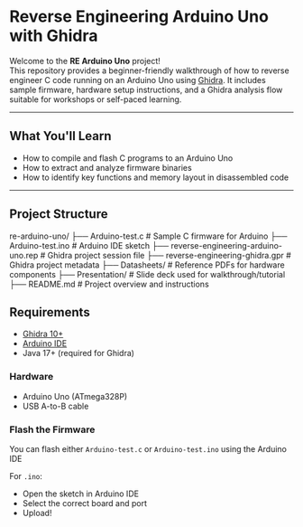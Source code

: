 # Reverse Engineering Arduino Uno with Ghidra

Welcome to the **RE Arduino Uno** project!  
This repository provides a beginner-friendly walkthrough of how to reverse engineer C code running on an Arduino Uno using [Ghidra](https://ghidra-sre.org/). It includes sample firmware, hardware setup instructions, and a Ghidra analysis flow suitable for workshops or self-paced learning.

---

## What You'll Learn

- How to compile and flash C programs to an Arduino Uno
- How to extract and analyze firmware binaries
- How to identify key functions and memory layout in disassembled code

---

## Project Structure

re-arduino-uno/
├── Arduino-test.c # Sample C firmware for Arduino
├── Arduino-test.ino # Arduino IDE sketch
├── reverse-engineering-arduino-uno.rep # Ghidra project session file
├── reverse-engineering-ghidra.gpr # Ghidra project metadata
├── Datasheets/ # Reference PDFs for hardware components
├── Presentation/ # Slide deck used for walkthrough/tutorial
├── README.md # Project overview and instructions



## Requirements

- [Ghidra 10+](https://ghidra-sre.org/)
- [Arduino IDE](https://www.arduino.cc/en/software)
- Java 17+ (required for Ghidra)

### Hardware
- Arduino Uno (ATmega328P)
- USB A-to-B cable


### Flash the Firmware
You can flash either `Arduino-test.c` or `Arduino-test.ino` using the Arduino IDE

For `.ino`:
- Open the sketch in Arduino IDE
- Select the correct board and port
- Upload!
